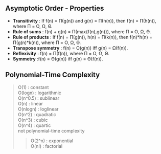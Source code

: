 ## **Asymptotic Order - Properties**  
* **Transitivity** : If f(n) = Π(g(n)) and g(n) = Π(h(n)), then f(n) = Π(h(n)), where Π = O, Ω, Θ.  
* **Rule of sums** : f(n) + g(n) = Π(max{f(n),g(n)}), where Π = O, Ω, Θ.  
* **Rule of products** : If f(n) = Π(g(n)), h(n) = Π(k(n)), then f(n)*h(n) = Π(g(n)*k(n)), where Π = O, Ω, Θ.  
* **Transpose symmetry** : f(n) = O(g(n)) iff g(n) = Ω(f(n)).  
* **Reflexivity** : f(n) = Π(f(n)), where Π = O, Ω, Θ.  
* **Symmetry** :f(n) = Θ(g(n)) iff g(n) = Θ(f(n)).  
  
## **Polynomial-Time Complexity**  
>O(1) : constant  
>O(logn) : logarithmic  
>O(n^0.5) : sublinear  
>O(n) : linear  
>O(nlogn) : loglinear  
>O(n^2) : quadratic  
>O(n^3) : cubic  
>O(n^4) : quartic  
>not polynomial-time complexity  
>>O(2^n) : exponential  
>>O(n!) : factorial  
  
